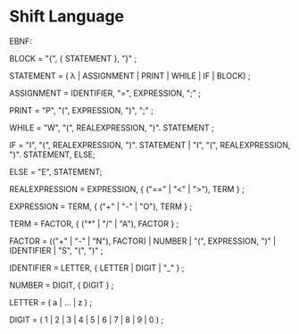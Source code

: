 # Shift Language

EBNF:

BLOCK = "{", { STATEMENT }, "}" ;

STATEMENT = ( λ | ASSIGNMENT | PRINT | WHILE | IF | BLOCK) ;

ASSIGNMENT = IDENTIFIER, "=", EXPRESSION, ";" ;

PRINT = "P", "(", EXPRESSION, ")", ";" ;

WHILE = "W", "(", REALEXPRESSION, ")". STATEMENT ;

IF = "I", "(", REALEXPRESSION, ")". STATEMENT | "I", "(", REALEXPRESSION, ")". STATEMENT, ELSE;

ELSE = "E", STATEMENT;

REALEXPRESSION = EXPRESSION, { ("==" | "<" | ">"), TERM } ;

EXPRESSION = TERM, { ("+" | "-" | "O"), TERM } ;

TERM = FACTOR, { ("*" | "/" | "A"), FACTOR } ;

FACTOR = (("+" | "-" | "N"), FACTOR) | NUMBER | "(", EXPRESSION, ")" | IDENTIFIER | "S", "(", ")" ;

IDENTIFIER = LETTER, { LETTER | DIGIT | "_" } ;

NUMBER = DIGIT, { DIGIT } ;

LETTER = ( a | ... | z ) ;

DIGIT = ( 1 | 2 | 3 | 4 | 5 | 6 | 7 | 8 | 9 | 0 ) ;
